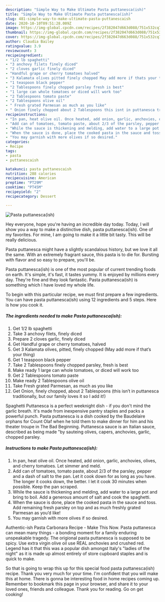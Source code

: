 ```yaml
---
description: "Simple Way to Make Ultimate Pasta puttanesca(ish)"
title: "Simple Way to Make Ultimate Pasta puttanesca(ish)"
slug: 481-simple-way-to-make-ultimate-pasta-puttanescaish
date: 2020-10-10T09:51:28.009Z
image: https://img-global.cpcdn.com/recipes/2f382047d663d088/751x532cq70/pasta-puttanescaish-recipe-main-photo.jpg
thumbnail: https://img-global.cpcdn.com/recipes/2f382047d663d088/751x532cq70/pasta-puttanescaish-recipe-main-photo.jpg
cover: https://img-global.cpcdn.com/recipes/2f382047d663d088/751x532cq70/pasta-puttanescaish-recipe-main-photo.jpg
author: Claudia Bailey
ratingvalue: 3.9
reviewcount: 3
recipeingredient:
- "1/2 lb spaghetti"
- "3 anchovy filets finely diced"
- "2 cloves garlic finely diced"
- "Handful grape or cherry tomatoes halved"
- "3 Kalamata olives pitted finely chopped May add more if thats your thing"
- "1 teaspoon black pepper"
- "2 Tablespoons finely chopped parsley fresh is best"
- "1 large can whole tomatoes or diced will work too"
- "2 Tablespoons tomato paste"
- "2 Tablespoons olive oil"
- " Fresh grated Parmesan as much as you like"
- " Onion finely chopped about 2 Tablespoons this isnt in puttanesca traditionally but our family loves it so I add it"
recipeinstructions:
- "In pan, heat olive oil. Once heated, add onion, garlic, anchovies, olives, and cherry tomatoes. Let simmer and meld."
- "Add can of tomatoes, tomato paste, about 2/3 of the parsley, pepper and a dash of salt to the pan. Let it cook down for as long as you have. The longer it cooks down, the better. I let it cook 30 minutes when possible. Keep the pan scraped."
- "While the sauce is thickening and melding, add water to a large pot and bring to boil. Add a generous amount of salt and cook the spaghetti."
- "When the sauce is done, place the cooked pasta in the sauce and toss. Add remaining fresh parsley on top and as much freshly grated Parmesan as you’d like!"
- "You may garnish with more olives if so desired."
categories:
- Recipe
tags:
- pasta
- puttanescaish

katakunci: pasta puttanescaish 
nutrition: 288 calories
recipecuisine: American
preptime: "PT29M"
cooktime: "PT45M"
recipeyield: "2"
recipecategory: Dessert

---
```



![Pasta puttanesca(ish)](https://img-global.cpcdn.com/recipes/2f382047d663d088/751x532cq70/pasta-puttanescaish-recipe-main-photo.jpg)

Hey everyone, hope you're having an incredible day today. Today, I will show you a way to make a distinctive dish, pasta puttanesca(ish). One of my favorites. For mine, I am going to make it a little bit tasty. This will be really delicious.

Pasta puttanesca might have a slightly scandalous history, but we love it all the same. With an extremely fragrant sauce, this pasta is to die for. Bursting with flavor and so easy to prepare, you&#39;ll be.

Pasta puttanesca(ish) is one of the most popular of current trending foods on earth. It's simple, it's fast, it tastes yummy. It is enjoyed by millions every day. They're fine and they look fantastic. Pasta puttanesca(ish) is something which I have loved my whole life.


To begin with this particular recipe, we must first prepare a few ingredients. You can have pasta puttanesca(ish) using 12 ingredients and 5 steps. Here is how you cook it.

<!--inarticleads1-->

##### The ingredients needed to make Pasta puttanesca(ish):

1. Get 1/2 lb spaghetti
1. Take 3 anchovy filets, finely diced
1. Prepare 2 cloves garlic, finely diced
1. Get Handful grape or cherry tomatoes, halved
1. Get 3 Kalamata olives, pitted, finely chopped (May add more if that’s your thing)
1. Get 1 teaspoon black pepper
1. Take 2 Tablespoons finely chopped parsley, fresh is best
1. Make ready 1 large can whole tomatoes, or diced will work too
1. Get 2 Tablespoons tomato paste
1. Make ready 2 Tablespoons olive oil
1. Take  Fresh grated Parmesan, as much as you like
1. Get  Onion, finely chopped, about 2 Tablespoons (this isn’t in puttanesca traditionally, but our family loves it so I add it!)


Spaghetti Puttanesca is a perfect weeknight dish - if you don&#39;t mind the garlic breath. It&#39;s made from inexpensive pantry staples and packs a powerful punch. Pasta puttanesca is a dish cooked by the Baudelaire orphans for Count Olaf when he told them to make dinner for him and his theater troupe in The Bad Beginning. Puttanesca sauce is an Italian sauce, described as being made &#34;by sauteing olives, capers, anchovies, garlic, chopped parsley. 

<!--inarticleads2-->

##### Instructions to make Pasta puttanesca(ish):

1. In pan, heat olive oil. Once heated, add onion, garlic, anchovies, olives, and cherry tomatoes. Let simmer and meld.
1. Add can of tomatoes, tomato paste, about 2/3 of the parsley, pepper and a dash of salt to the pan. Let it cook down for as long as you have. The longer it cooks down, the better. I let it cook 30 minutes when possible. Keep the pan scraped.
1. While the sauce is thickening and melding, add water to a large pot and bring to boil. Add a generous amount of salt and cook the spaghetti.
1. When the sauce is done, place the cooked pasta in the sauce and toss. Add remaining fresh parsley on top and as much freshly grated Parmesan as you’d like!
1. You may garnish with more olives if so desired.


Authentic-ish Pasta Carbonara Recipe - Make This Now. Pasta puttanesca can mean many things - a bonding moment for a family enduring unspeakable tragedy. The origional pasta puttanesca is supposed to be spicy. Use extra virgin olive oil use REAL anchovies and crushed red. Legend has it that this was a popular dish amongst Italy&#39;s &#34;ladies of the night&#34; as it is made up almost entirely of store cupboard staples and is quick to make. 

So that is going to wrap this up for this special food pasta puttanesca(ish) recipe. Thank you very much for your time. I'm confident that you will make this at home. There is gonna be interesting food in home recipes coming up. Remember to bookmark this page in your browser, and share it to your loved ones, friends and colleague. Thank you for reading. Go on get cooking!

